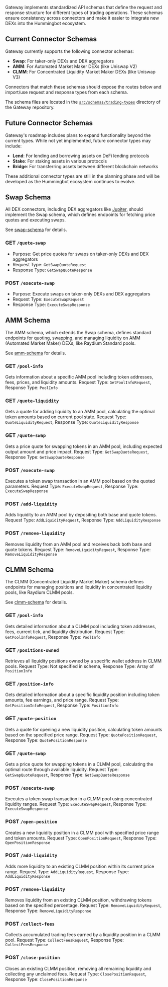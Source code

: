 Gateway implements standardized API schemas that define the request and response structure for different types of trading operations. These schemas ensure consistency across connectors and make it easier to integrate new DEXs into the Hummingbot ecosystem.

## Current Connector Schemas

Gateway currently supports the following connector schemas:

* **Swap**: For taker-only DEXs and DEX aggregators
* **AMM**: For Automated Market Maker DEXs (like Uniswap V2)
* **CLMM**: For Concentrated Liquidity Market Maker DEXs (like Uniswap V3)

Connectors that match these schemas should expose the routes below and import/use request and response types from each schema.

The schema files are located in the [`src/schemas/trading-types`](https://github.com/hummingbot/gateway/tree/core-2.5/src/schemas/trading-types) directory of the Gateway repository.

## Future Connector Schemas

Gateway's roadmap includes plans to expand functionality beyond the current types. While not yet implemented, future connector types may include:

- **Lend**: For lending and borrowing assets on DeFi lending protocols
- **Stake**: For staking assets in various protocols
- **Bridge**: For transferring assets between different blockchain networks

These additional connector types are still in the planning phase and will be developed as the Hummingbot ecosystem continues to evolve.

## Swap Schema

All DEX connectors, including DEX aggregators like [Jupiter](https://jup.ag/), should implement the Swap schema, which defines endpoints for fetching price quotes and executing swaps.

See [swap-schema](https://github.com/hummingbot/gateway/blob/core-2.5/src/schemas/trading-types/swap-schema.ts) for details.

### GET `/quote-swap`

* Purpose: Get price quotes for swaps on taker-only DEXs and DEX aggregators
* Request Type: `GetSwapQuoteRequest`
* Response Type: `GetSwapQuoteResponse`

### POST `/execute-swap`

* Purpose: Execute swaps on taker-only DEXs and DEX aggregators
* Request Type: `ExecuteSwapRequest`
* Response Type: `ExecuteSwapResponse`

## AMM Schema

The AMM schema, which extends the Swap schema, defines standard endpoints for quoting, swapping, and managing liquidity on AMM (Automated Market Maker) DEXs, like Raydium Standard pools.

See [amm-schema](https://github.com/hummingbot/gateway/blob/core-2.5/src/schemas/trading-types/amm-schema.ts) for details.

### GET `/pool-info`
Gets information about a specific AMM pool including token addresses, fees, prices, and liquidity amounts. Request Type: `GetPoolInfoRequest`, Response Type: `PoolInfo`

### GET `/quote-liquidity`
Gets a quote for adding liquidity to an AMM pool, calculating the optimal token amounts based on current pool state. Request Type: `QuoteLiquidityRequest`, Response Type: `QuoteLiquidityResponse`

### GET `/quote-swap`
Gets a price quote for swapping tokens in an AMM pool, including expected output amount and price impact. Request Type: `GetSwapQuoteRequest`, Response Type: `GetSwapQuoteResponse`

### POST `/execute-swap`
Executes a token swap transaction in an AMM pool based on the quoted parameters. Request Type: `ExecuteSwapRequest`, Response Type: `ExecuteSwapResponse`

### POST `/add-liquidity`
Adds liquidity to an AMM pool by depositing both base and quote tokens. Request Type: `AddLiquidityRequest`, Response Type: `AddLiquidityResponse`

### POST `/remove-liquidity`
Removes liquidity from an AMM pool and receives back both base and quote tokens. Request Type: `RemoveLiquidityRequest`, Response Type: `RemoveLiquidityResponse`

## CLMM Schema

The CLMM (Concentrated Liquidity Market Maker) schema defines endpoints for managing positions and liquidity in concentrated liquidity pools, like Raydium CLMM pools.

See [clmm-schema](https://github.com/hummingbot/gateway/blob/core-2.5/src/schemas/trading-types/clmm-schema.ts) for details.

### GET `/pool-info`
Gets detailed information about a CLMM pool including token addresses, fees, current tick, and liquidity distribution. Request Type: `GetPoolInfoRequest`, Response Type: `PoolInfo`

### GET `/positions-owned`
Retrieves all liquidity positions owned by a specific wallet address in CLMM pools. Request Type: Not specified in schema, Response Type: Array of `PositionInfo`

### GET `/position-info`
Gets detailed information about a specific liquidity position including token amounts, fee earnings, and price range. Request Type: `GetPositionInfoRequest`, Response Type: `PositionInfo`

### GET `/quote-position`
Gets a quote for opening a new liquidity position, calculating token amounts based on the specified price range. Request Type: `QuotePositionRequest`, Response Type: `QuotePositionResponse`

### GET `/quote-swap`
Gets a price quote for swapping tokens in a CLMM pool, calculating the optimal route through available liquidity. Request Type: `GetSwapQuoteRequest`, Response Type: `GetSwapQuoteResponse`

### POST `/execute-swap`
Executes a token swap transaction in a CLMM pool using concentrated liquidity ranges. Request Type: `ExecuteSwapRequest`, Response Type: `ExecuteSwapResponse`

### POST `/open-position`
Creates a new liquidity position in a CLMM pool with specified price range and token amounts. Request Type: `OpenPositionRequest`, Response Type: `OpenPositionResponse`

### POST `/add-liquidity`
Adds more liquidity to an existing CLMM position within its current price range. Request Type: `AddLiquidityRequest`, Response Type: `AddLiquidityResponse`

### POST `/remove-liquidity`
Removes liquidity from an existing CLMM position, withdrawing tokens based on the specified percentage. Request Type: `RemoveLiquidityRequest`, Response Type: `RemoveLiquidityResponse`

### POST `/collect-fees`
Collects accumulated trading fees earned by a liquidity position in a CLMM pool. Request Type: `CollectFeesRequest`, Response Type: `CollectFeesResponse`

### POST `/close-position`
Closes an existing CLMM position, removing all remaining liquidity and collecting any unclaimed fees. Request Type: `ClosePositionRequest`, Response Type: `ClosePositionResponse`
